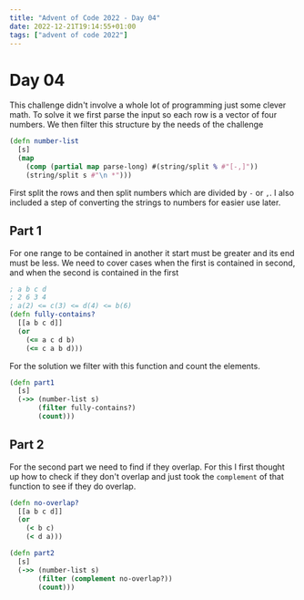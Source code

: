 ```yaml
---
title: "Advent of Code 2022 - Day 04"
date: 2022-12-21T19:14:55+01:00
tags: ["advent of code 2022"]
---
```


# Day 04

This challenge didn't involve a whole lot of programming just some clever math. To solve it we first parse the input so 
each row is a vector of four numbers. We then filter this structure by the needs of the challenge
```clojure
(defn number-list
  [s]
  (map 
    (comp (partial map parse-long) #(string/split % #"[-,]")) 
    (string/split s #"\n *")))
```

First split the rows and then split numbers which are divided by `-` or `,`. I also included a step of converting the strings 
to numbers for easier use later.

## Part 1

For one range to be contained in another it start must be greater and its end must be less. We need to cover cases when the first is contained 
in second, and when the second is contained in the first
```clojure
; a b c d
; 2 6 3 4
; a(2) <= c(3) <= d(4) <= b(6)
(defn fully-contains?
  [[a b c d]]
  (or 
    (<= a c d b)
    (<= c a b d)))
```

For the solution we filter with this function and count the elements.
```clojure
(defn part1
  [s]
  (->> (number-list s)
       (filter fully-contains?)
       (count)))
```

## Part 2

For the second part we need to find if they overlap. For this I first thought up how to check if they don't overlap and just took the `complement` 
of that function to see if they do overlap.
```clojure
(defn no-overlap?
  [[a b c d]]
  (or 
    (< b c)
    (< d a)))

(defn part2
  [s]
  (->> (number-list s)
       (filter (complement no-overlap?))
       (count)))
```
